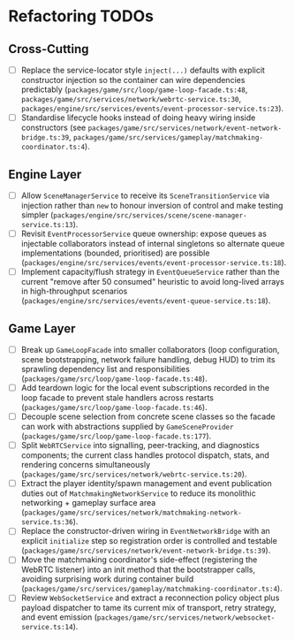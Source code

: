# Refactoring TODOs

## Cross-Cutting
- [ ] Replace the service-locator style `inject(...)` defaults with explicit constructor injection so the container can wire dependencies predictably (`packages/game/src/loop/game-loop-facade.ts:48`, `packages/game/src/services/network/webrtc-service.ts:30`, `packages/engine/src/services/events/event-processor-service.ts:23`).
- [ ] Standardise lifecycle hooks instead of doing heavy wiring inside constructors (see `packages/game/src/services/network/event-network-bridge.ts:39`, `packages/game/src/services/gameplay/matchmaking-coordinator.ts:4`).

## Engine Layer
- [ ] Allow `SceneManagerService` to receive its `SceneTransitionService` via injection rather than `new` to honour inversion of control and make testing simpler (`packages/engine/src/services/scene/scene-manager-service.ts:13`).
- [ ] Revisit `EventProcessorService` queue ownership: expose queues as injectable collaborators instead of internal singletons so alternate queue implementations (bounded, prioritised) are possible (`packages/engine/src/services/events/event-processor-service.ts:18`).
- [ ] Implement capacity/flush strategy in `EventQueueService` rather than the current "remove after 50 consumed" heuristic to avoid long-lived arrays in high-throughput scenarios (`packages/engine/src/services/events/event-queue-service.ts:18`).

## Game Layer
- [ ] Break up `GameLoopFacade` into smaller collaborators (loop configuration, scene bootstrapping, network failure handling, debug HUD) to trim its sprawling dependency list and responsibilities (`packages/game/src/loop/game-loop-facade.ts:48`).
- [ ] Add teardown logic for the local event subscriptions recorded in the loop facade to prevent stale handlers across restarts (`packages/game/src/loop/game-loop-facade.ts:46`).
- [ ] Decouple scene selection from concrete scene classes so the facade can work with abstractions supplied by `GameSceneProvider` (`packages/game/src/loop/game-loop-facade.ts:177`).
- [ ] Split `WebRTCService` into signalling, peer-tracking, and diagnostics components; the current class handles protocol dispatch, stats, and rendering concerns simultaneously (`packages/game/src/services/network/webrtc-service.ts:20`).
- [ ] Extract the player identity/spawn management and event publication duties out of `MatchmakingNetworkService` to reduce its monolithic networking + gameplay surface area (`packages/game/src/services/network/matchmaking-network-service.ts:36`).
- [ ] Replace the constructor-driven wiring in `EventNetworkBridge` with an explicit `initialize` step so registration order is controlled and testable (`packages/game/src/services/network/event-network-bridge.ts:39`).
- [ ] Move the matchmaking coordinator's side-effect (registering the WebRTC listener) into an init method that the bootstrapper calls, avoiding surprising work during container build (`packages/game/src/services/gameplay/matchmaking-coordinator.ts:4`).
- [ ] Review `WebSocketService` and extract a reconnection policy object plus payload dispatcher to tame its current mix of transport, retry strategy, and event emission (`packages/game/src/services/network/websocket-service.ts:14`).
